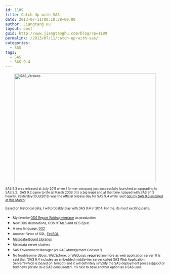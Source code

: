 ```yaml
---
id: 1189
title: Catch Up with SAS
date: 2013-07-11T00:10:28+00:00
author: Jiangtang Hu
layout: post
guid: http://www.jiangtanghu.com/blog/?p=1189
permalink: /2013/07/11/catch-up-with-sas/
categories:
  - SAS
tags:
  - SAS
  - SAS 9.4
---
```

[<font size="1"><a href="http://www.jiangtanghu.com/blog/wp-content/uploads/2013/07/SAS_Versions2.png"><img style="background-image: none; border-bottom: 0px; border-left: 0px; margin: 3px auto 5px; padding-left: 0px; padding-right: 0px; display: block; float: none; border-top: 0px; border-right: 0px; padding-top: 0px" title="SAS_Versions" border="0" alt="SAS_Versions" src="http://www.jiangtanghu.com/blog/wp-content/uploads/2013/07/SAS_Versions_thumb2.png" width="446" height="344" /></a></font>](http://www.jiangtanghu.com/blog/wp-content/uploads/2013/07/SAS_Versions1.png)

<font size="1">SAS 9.3 was released at July 2011 when I former company just successfully launched an upgrading to&#160; SAS 9.2.&#160; SAS 9.2 came to life at March 2008 (<em>it’s a big leap</em>) and at that time I played with SAS 9.1.3 heavily. Yesterday(10Jul2013) was the official release day for SAS 9.4 while I just </font>[<font size="1">got my SAS 9.3 installed at this March</font>](http://www.jiangtanghu.com/blog/2013/03/20/whats-new/)<font size="1">!</font>

<font size="1">Based on historical data, I will probably play with SAS 9.4 in 2014. For me, its most exciting parts:</font>

  * <font size="1">My favorite </font>[<font size="1">ODS Report Writing Interface</font>](http://www.jiangtanghu.com/blog/2013/02/17/sas-ods-report-writing-interface-a-quick-demo/) <font size="1">as production</font>
  * <font size="1">New ODS destinations, ODS HTML5 and ODS Epub</font>
  * <font size="1">A new language, </font>[<font size="1">DS2</font>](http://support.sas.com/documentation/cdl/en/ds2ref/66009/HTML/default/viewer.htm#titlepage.htm)
  * <font size="1">Another flavor of SQL, </font>[<font size="1">FedSQL</font>](http://support.sas.com/documentation/cdl/en/fedsqlref/66010/HTML/default/viewer.htm#titlepage.htm)
  * [<font size="1">Metadata-Bound Libraries</font>](http://support.sas.com/documentation/cdl/en/seclibag/65483/HTML/default/viewer.htm#titlepage.htm)
  * <font size="1">Metadata server clusters</font>
  * <font size="1">SAS Environment Manager (<em>vs SAS Management Console?</em>)</font>
  * <font size="1">No troublesome JBoss, WebSphere, or WebLogic <strong>required</strong> anymore as web application server! It is said that “SAS 9.4 includes an embedded middle-tier server called SAS Web Application Server”(<em>which is based on Tomcat</em>) and it will definitely simplify the SAS deployment process(<em>good or bad news for me as a SAS consultant?</em>). It’s nice to have another option as a SAS user.</font>